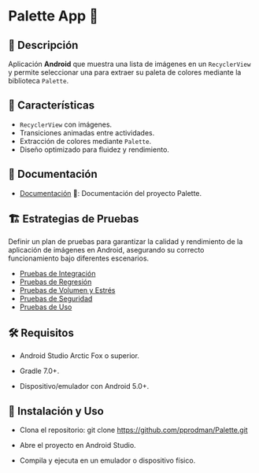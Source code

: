 
# Palette App 🎨

## 📌 Descripción
Aplicación **Android** que muestra una lista de imágenes en un `RecyclerView` y permite seleccionar una para extraer su paleta de colores mediante la biblioteca `Palette`.

## 🚀 Características
- `RecyclerView` con imágenes.
- Transiciones animadas entre actividades.
- Extracción de colores mediante `Palette`.
- Diseño optimizado para fluidez y rendimiento.

## 📂 Documentación
- [Documentación](./DOCUMENTACION.md) 📖: Documentación del proyecto Palette.

## 🏗️ Estrategias de Pruebas
Definir un plan de pruebas para garantizar la calidad y rendimiento de la aplicación de imágenes en Android, asegurando su correcto funcionamiento bajo diferentes escenarios.

- [Pruebas de Integración](./PRUEBAS_INTEGRACION.md)
- [Pruebas de Regresión](./PRUEBAS_REGRESION.md)
- [Pruebas de Volumen y Estrés](./PRUEBAS_VOLUMEN_ESTRES.md)
- [Pruebas de Seguridad](./PRUEBAS_SEGURIDAD.md)
- [Pruebas de Uso](./PRUEBAS_USO.md)

## 🛠️ Requisitos

- Android Studio Arctic Fox o superior.

- Gradle 7.0+.

- Dispositivo/emulador con Android 5.0+.

## 📝 Instalación y Uso

- Clona el repositorio: git clone https://github.com/pprodman/Palette.git

- Abre el proyecto en Android Studio.

- Compila y ejecuta en un emulador o dispositivo físico.
